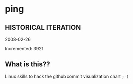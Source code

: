 # ping

## HISTORICAL ITERATION
2008-02-26

Incremented: 3921

## What is this?? 
Linux skills to hack the github commit visualization chart `;-)`
